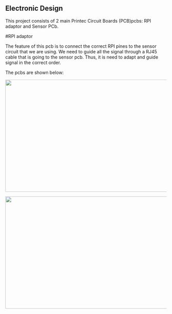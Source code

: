 ## Electronic Design

This project consists of 2 main Printec Circuit Boards (PCB)pcbs: RPI adaptor and Sensor PCb.

#RPI adaptor

The feature of this pcb is to connect the correct RPI pines to the sensor circuit that we are using. We need to guide all the signal through a RJ45 cable that is going to the sensor pcb. Thus, it is need to adapt and guide signal in the correct order. 

The pcbs are shown below:
<p align="left">
<img width="550" height="350" src="https://user-images.githubusercontent.com/16301652/55814882-48fd0f00-5ae7-11e9-96ee-c73947e28953.png")
</p>

<p align="right">
<img width="550" height="350" src="https://user-images.githubusercontent.com/16301652/55814986-78ac1700-5ae7-11e9-9d75-2e07e2bf661c.png")
</p>